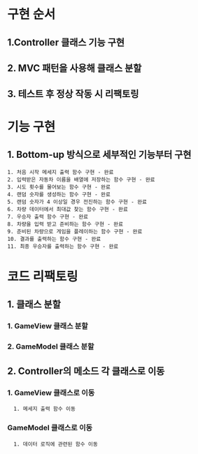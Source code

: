# 구현 순서
## 1.Controller 클래스 기능 구현
## 2. MVC 패턴을 사용해 클래스 분할
## 3. 테스트 후 정상 작동 시 리팩토링

# 기능 구현

## 1. Bottom-up 방식으로 세부적인 기능부터 구현
   ```
   1. 처음 시작 메세지 출력 함수 구현 - 완료
   2. 입력받은 자동차 이름을 배열에 저장하는 함수 구현 - 완료
   3. 시도 횟수를 물어보는 함수 구현 - 완료
   4. 랜덤 숫자를 생성하는 함수 구현 - 완료
   5. 랜덤 숫자가 4 이상일 경우 전진하는 함수 구현 - 완료
   6. 차량 데이터에서 최대값 찾는 함수 구현 - 완료
   7. 우승자 출력 함수 구현 - 완료
   8. 차량을 입력 받고 준비하는 함수 구현 - 완료
   9. 준비된 차량으로 게임을 플레이하는 함수 구현 - 완료
   10. 결과를 출력하는 함수 구현 - 완료
   11. 최종 우승자를 출력하는 함수 구현 - 완료
   ```

# 코드 리팩토링

## 1. 클래스 분할
   ### 1. GameView 클래스 분할
   ### 2. GameModel 클래스 분할
   

## 2. Controller의 메소드 각 클래스로 이동
   ### 1. GameView 클래스로 이동
      1. 메세지 출력 함수 이동
   ### GameModel 클래스로 이동
      1. 데이터 로직에 관련된 함수 이동